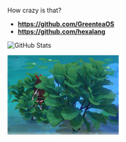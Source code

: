 How crazy is that?

- **https://github.com/GreenteaOS**
- **https://github.com/hexalang**

![GitHub Stats](https://github-readme-stats.vercel.app/api?username=PeyTy&show_icons=true&hide_border=true&theme=synthwave)

<img title="Try to spot Ember :O" src="/embush.webp" width="50%" />

